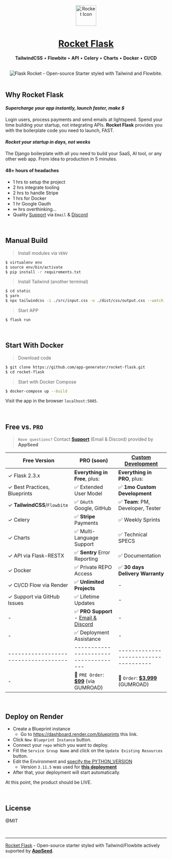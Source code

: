 <div align="center">
    <a href="https://rocket-flask.onrender.com">
        <img src="https://github-production-user-asset-6210df.s3.amazonaws.com/51070104/272178364-cbac6d97-b2dc-4d95-bab6-891f4ee7d84d.png" width="64" height="64" alt="Rocket Icon">
    </a>
    <h1>
        <a href="https://rocket-flask.onrender.com">
            Rocket Flask
        </a>
    </h1>
    <p>
        <strong>TailwindCSS</strong> &bull; <strong>Flowbite</strong> &bull; <strong>API</strong> &bull; <strong>Celery</strong> &bull; <strong>Charts</strong> &bull; <strong>Docker</strong> &bull; <strong>CI/CD</strong>
    </p>     
</div>

<br />

<div align="center">
    <img src="https://github-production-user-asset-6210df.s3.amazonaws.com/51070104/272299949-6f4a8fd7-7cce-472a-9566-9519db338c7d.gif" alt="Flask Rocket - Open-source Starter styled with Tailwind and Flowbite.">
</div>

<br />

## Why Rocket Flask

#### ***Supercharge your app instantly, launch faster, make $***

Login users, process payments and send emails at lightspeed. Spend your time building your startup, not integrating APIs. **Rocket Flask** provides you with the boilerplate code you need to launch, FAST. <br />

#### ***Rocket your startup in days, not weeks*** 

The Django boilerplate with all you need to build your SaaS, AI tool, or any other web app. From idea to production in 5 minutes.

#### **48+ hours of headaches**

 - 1 hrs to setup the project 
 - 2 hrs integrate tooling
 - 2 hrs to handle Stripe
 - 1 hrs for Docker
 - 1 hr Google Oauth
 - ∞ hrs overthinking...
 - Quality [Support](https://appseed.us/support/) via `Email` & [Discord](https://discord.gg/fZC6hup) 

<br />

## Manual Build 

> Install modules via `VENV`  

```bash
$ virtualenv env
$ source env/bin/activate
$ pip install -r requirements.txt
```

> Install Tailwind (another terminal)

```bash
$ cd static
$ yarn  
$ npx tailwindcss -i ./src/input.css -o ./dist/css/output.css --watch           
```

> Start APP

```
$ flask run 
```

<br />

## Start With Docker

> Download code

```bash
$ git clone https://github.com/app-generator/rocket-flask.git
$ cd rocket-flask
```

> Start with Docker Compose

```bash
$ docker-compose up --build 
``` 

Visit the app in the browser `localhost:5085`.

<br />

## Free vs. `PRO`

> `Have questions?` Contact **[Support](https://appseed.us/support/)** (Email & Discord) provided by **AppSeed**

| Free Version                            | PRO (soon)             | [Custom Development](https://appseed.us/custom-development/) |  
| --------------------------------------| --------------------------------------| --------------------------------------|
| ✓ Flask 2.3.x                         | **Everything in Free**, plus:         | **Everything in PRO**, plus:         |
| ✓ Best Practices, Blueprints          | ✅ Extended User Model               | ✅ **1mo Custom Development**       | 
| ✓ **TailwindCSS**/`Flowbite`          | ✅ `OAuth` Google, GitHub            | ✅ **Team**: PM, Developer, Tester  |
| ✓ Celery                              | ✅ **Stripe** Payments               | ✅ Weekly Sprints                   |
| ✓ Charts                              | ✅ Multi-Language Support            | ✅ Technical SPECS                  |
| ✓ API via Flask-RESTX                 | ✅ **Sentry** Error Reporting        | ✅ Documentation                     |
| ✓ Docker                              | ✅ Private REPO Access               | ✅ **30 days Delivery Warranty**     |
| ✓ CI/CD Flow via Render               | ✅ **Unlimited Projects**            | -                                     |
| ✓ Support via GitHub Issues           | ✅ Lifetime Updates | -              |
| -                                     | ✅ **PRO Support** - [Email & Discord](https://appseed.us/support/)           | -                                     |
| -                                     | ✅ Deployment Assistance             | -                                     |
| ------------------------------------| ------------------------------------| ------------------------------------|
| -                                       | 🛒 `PRE Order`: **[$99](https://appseed.gumroad.com/l/rocket-flask)** (via GUMROAD)   | 🛒 `Order`: **[$3,999](https://appseed.gumroad.com/l/rocket-package)** (GUMROAD) |   

<br />

## **Deploy on Render**

- Create a Blueprint instance
  - Go to https://dashboard.render.com/blueprints this link.
- Click `New Blueprint Instance` button.
- Connect your `repo` which you want to deploy.
- Fill the `Service Group Name` and click on the `Update Existing Resources` button.
- Edit the Environment and [specify the PYTHON_VERSION](https://render.com/docs/python-version)
  - Version `3.11.5` was used for **[this deployment](https://rocket-flask.onrender.com/)**
- After that, your deployment will start automatically.

At this point, the product should be LIVE.

<br />

## License

@MIT

<br />

---
[Rocket Flask](https://github.com/app-generator/rocket-flask) - Open-source starter styled with Tailwind/Flowbite actively suported by **[AppSeed](https://appseed.us)**.
